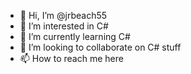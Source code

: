 - 👋 Hi, I’m @jrbeach55
- 👀 I’m interested in C#
- 🌱 I’m currently learning C#
- 💞️ I’m looking to collaborate on C# stuff
- 📫 How to reach me here

<!---
jrbeach55/jrbeach55 is a ✨ special ✨ repository because its `README.md` (this file) appears on your GitHub profile.
You can click the Preview link to take a look at your changes.
--->
